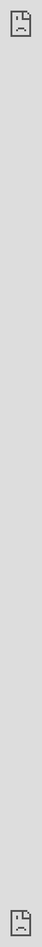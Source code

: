 # hugo

A high-performance distributed and cloud-native file system.


## Features(Desires):

- POSIX-compliant semantics
- Massive capacity with acceptable price
- High performance and elasticity
- Consistent and reliable storage
- Horizontal scalability

## Effect

[![Little red ridning hood](https://i.stack.imgur.com/XCRlR.png)](https://vimeo.com/919999372?share=copy "Little red riding hood - Click to Watch!")

<iframe src="https://player.vimeo.com/video/919999372?badge=0&amp;autopause=0&amp;player_id=0&amp;app_id=58479" frameborder="0" allow="autoplay; fullscreen; picture-in-picture; clipboard-write" style="position:absolute;top:0;left:0;width:100%;height:100%;" title="hugofs"></iframe>

<div>
    <div style="padding:56.25% 0 0 0;position:relative;">
    <iframe src="https://player.vimeo.com/video/919999372?badge=0&amp;autopause=0&amp;player_id=0&amp;app_id=58479" frameborder="0" allow="autoplay; fullscreen; picture-in-picture; clipboard-write" style="position:absolute;top:0;left:0;width:100%;height:100%;" title="hugofs"></iframe></div><script src="https://player.vimeo.com/api/player.js"></script>
</div>


